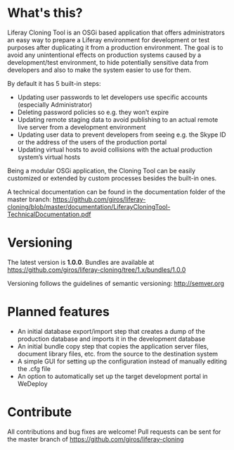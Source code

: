 # What's this?
Liferay Cloning Tool is an OSGi based application that offers administrators an easy way to prepare a Liferay environment for development or test purposes after duplicating it from a production environment. The goal is to avoid any unintentional effects on production systems caused by a development/test environment, to hide potentially sensitive data from developers and also to make the system easier to use for them.

By default it has 5 built-in steps:
* Updating user passwords to let developers use specific accounts (especially Administrator)
* Deleting password policies so e.g. they won’t expire
* Updating remote staging data to avoid publishing to an actual remote live server from a development environment
* Updating user data to prevent developers from seeing e.g. the Skype ID or the address of the users of the production portal
* Updating virtual hosts to avoid collisions with the actual production system’s virtual hosts

Being a modular OSGi application, the Cloning Tool can be easily customized or extended by custom processes besides the built-in ones.

A technical documentation can be found in the documentation folder of the master branch: https://github.com/giros/liferay-cloning/blob/master/documentation/LiferayCloningTool-TechnicalDocumentation.pdf

# Versioning

The latest version is **1.0.0**. Bundles are available at https://github.com/giros/liferay-cloning/tree/1.x/bundles/1.0.0

Versioning follows the guidelines of semantic versioning: http://semver.org

# Planned features

* An initial database export/import step that creates a dump of the production database and imports it in the development database
* An initial bundle copy step that copies the application server files, document library files, etc. from the source to the destination system
* A simple GUI for setting up the configuration instead of manually editing the .cfg file
* An option to automatically set up the target development portal in WeDeploy

# Contribute

All contributions and bug fixes are welcome! Pull requests can be sent for the master branch of https://github.com/giros/liferay-cloning